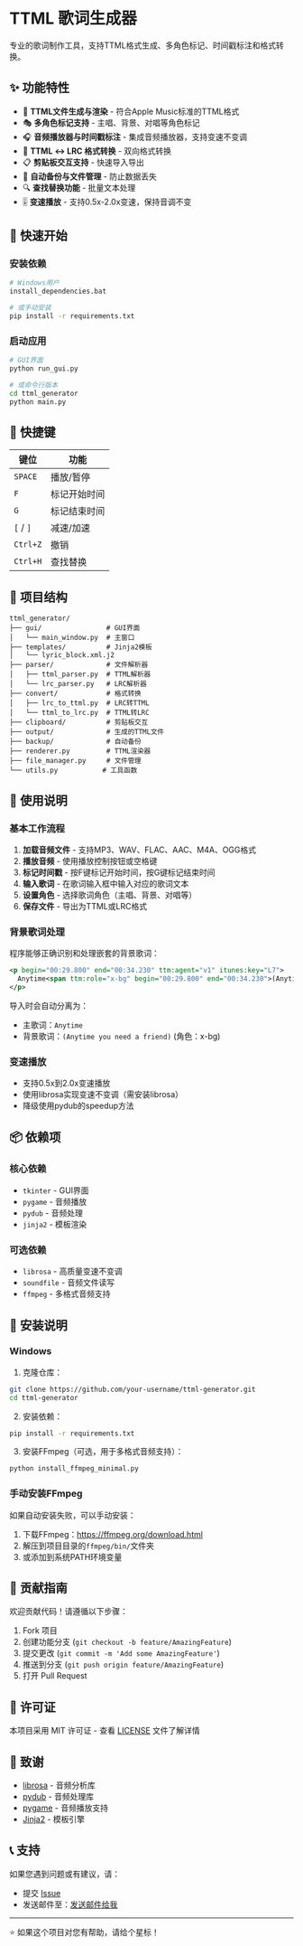 # TTML 歌词生成器

专业的歌词制作工具，支持TTML格式生成、多角色标记、时间戳标注和格式转换。

## ✨ 功能特性

- 🎵 **TTML文件生成与渲染** - 符合Apple Music标准的TTML格式
- 🎭 **多角色标记支持** - 主唱、背景、对唱等角色标记
- 🎧 **音频播放器与时间戳标注** - 集成音频播放器，支持变速不变调
- 🔄 **TTML ↔ LRC 格式转换** - 双向格式转换
- 📋 **剪贴板交互支持** - 快速导入导出
- 💾 **自动备份与文件管理** - 防止数据丢失
- 🔍 **查找替换功能** - 批量文本处理
- 🎚️ **变速播放** - 支持0.5x-2.0x变速，保持音调不变

## 🚀 快速开始

### 安装依赖

```bash
# Windows用户
install_dependencies.bat

# 或手动安装
pip install -r requirements.txt
```

### 启动应用

```bash
# GUI界面
python run_gui.py

# 或命令行版本
cd ttml_generator
python main.py
```

## 🎹 快捷键

| 键位 | 功能 |
|------|------|
| `SPACE` | 播放/暂停 |
| `F` | 标记开始时间 |
| `G` | 标记结束时间 |
| `[` / `]` | 减速/加速 |
| `Ctrl+Z` | 撤销 |
| `Ctrl+H` | 查找替换 |

## 📁 项目结构

```
ttml_generator/
├── gui/                # GUI界面
│   └── main_window.py  # 主窗口
├── templates/          # Jinja2模板
│   └── lyric_block.xml.j2
├── parser/             # 文件解析器
│   ├── ttml_parser.py  # TTML解析器
│   └── lrc_parser.py   # LRC解析器
├── convert/            # 格式转换
│   ├── lrc_to_ttml.py  # LRC转TTML
│   └── ttml_to_lrc.py  # TTML转LRC
├── clipboard/          # 剪贴板交互
├── output/             # 生成的TTML文件
├── backup/             # 自动备份
├── renderer.py         # TTML渲染器
├── file_manager.py     # 文件管理
└── utils.py           # 工具函数
```

## 🎯 使用说明

### 基本工作流程

1. **加载音频文件** - 支持MP3、WAV、FLAC、AAC、M4A、OGG格式
2. **播放音频** - 使用播放控制按钮或空格键
3. **标记时间戳** - 按F键标记开始时间，按G键标记结束时间
4. **输入歌词** - 在歌词输入框中输入对应的歌词文本
5. **设置角色** - 选择歌词角色（主唱、背景、对唱等）
6. **保存文件** - 导出为TTML或LRC格式

### 背景歌词处理

程序能够正确识别和处理嵌套的背景歌词：

```xml
<p begin="00:29.800" end="00:34.230" ttm:agent="v1" itunes:key="L7">
  Anytime<span ttm:role="x-bg" begin="00:29.800" end="00:34.230">(Anytime you need a friend)</span>
</p>
```

导入时会自动分离为：
- 主歌词：`Anytime`
- 背景歌词：`(Anytime you need a friend)` (角色：x-bg)

### 变速播放

- 支持0.5x到2.0x变速播放
- 使用librosa实现变速不变调（需安装librosa）
- 降级使用pydub的speedup方法

## 📦 依赖项

### 核心依赖
- `tkinter` - GUI界面
- `pygame` - 音频播放
- `pydub` - 音频处理
- `jinja2` - 模板渲染

### 可选依赖
- `librosa` - 高质量变速不变调
- `soundfile` - 音频文件读写
- `ffmpeg` - 多格式音频支持

## 🔧 安装说明

### Windows

1. 克隆仓库：
```bash
git clone https://github.com/your-username/ttml-generator.git
cd ttml-generator
```

2. 安装依赖：
```bash
pip install -r requirements.txt
```

3. 安装FFmpeg（可选，用于多格式音频支持）：
```bash
python install_ffmpeg_minimal.py
```

### 手动安装FFmpeg

如果自动安装失败，可以手动安装：
1. 下载FFmpeg：https://ffmpeg.org/download.html
2. 解压到项目目录的`ffmpeg/bin/`文件夹
3. 或添加到系统PATH环境变量

## 🤝 贡献指南

欢迎贡献代码！请遵循以下步骤：

1. Fork 项目
2. 创建功能分支 (`git checkout -b feature/AmazingFeature`)
3. 提交更改 (`git commit -m 'Add some AmazingFeature'`)
4. 推送到分支 (`git push origin feature/AmazingFeature`)
5. 打开 Pull Request

## 📄 许可证

本项目采用 MIT 许可证 - 查看 [LICENSE](LICENSE) 文件了解详情

## 🙏 致谢

- [librosa](https://librosa.org/) - 音频分析库
- [pydub](https://github.com/jiaaro/pydub) - 音频处理库
- [pygame](https://www.pygame.org/) - 音频播放支持
- [Jinja2](https://jinja.palletsprojects.com/) - 模板引擎

## 📞 支持

如果您遇到问题或有建议，请：
- 提交 [Issue](https://github.com/your-username/ttml-generator/issues)
- 发送邮件至：[发送邮件给我](mailto:lkm836972@outlook.com)

---

⭐ 如果这个项目对您有帮助，请给个星标！

